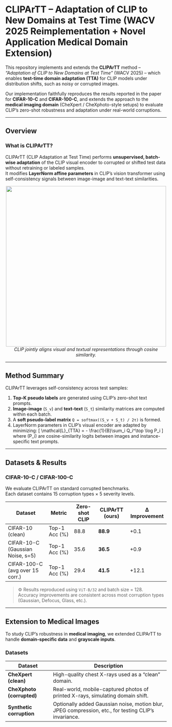 # CLIPArTT – Adaptation of CLIP to New Domains at Test Time (WACV 2025 Reimplementation + Novel Application Medical Domain Extension)

This repository implements and extends the **CLIPArTT** method – *“Adaptation of CLIP to New Domains at Test Time”* (WACV 2025) – which enables **test-time domain adaptation (TTA)** for CLIP models under distribution shifts, such as noisy or corrupted images.  

Our implementation faithfully reproduces the results reported in the paper for **CIFAR-10-C** and **CIFAR-100-C**, and extends the approach to the **medical imaging domain** (CheXpert / CheXphoto-style setups) to evaluate CLIP’s zero-shot robustness and adaptation under real-world corruptions.

---

##  Overview

###  What is CLIPArTT?
CLIPArTT (CLIP Adaptation at Test Time) performs **unsupervised, batch-wise adaptation** of the CLIP visual encoder to corrupted or shifted test data without retraining or labeled samples.  
It modifies **LayerNorm affine parameters** in CLIP’s vision transformer using self-consistency signals between image-image and text-text similarities.

<p align="center">
  <img src="https://raw.githubusercontent.com/openai/CLIP/main/CLIP.png" width="500"><br>
  <em>CLIP jointly aligns visual and textual representations through cosine similarity.</em>
</p>

---



##  Method Summary

CLIPArTT leverages self-consistency across test samples:
1. **Top-K pseudo labels** are generated using CLIP’s zero-shot text prompts.
2. **Image-image** (`S_v`) and **text-text** (`S_t`) similarity matrices are computed within each batch.
3. A **soft pseudo-label matrix** `Q = softmax((S_v + S_t) / 2τ)` is formed.
4. LayerNorm parameters in CLIP’s visual encoder are adapted by minimizing:
   \[
   \mathcal{L}_{TTA} = - \frac{1}{B}\sum_i Q_i^\top \log P_i
   \]
   where \(P_i\) are cosine-similarity logits between images and instance-specific text prompts.

---

## Datasets & Results

### **CIFAR-10-C / CIFAR-100-C**
We evaluate CLIPArTT on standard corrupted benchmarks.  
Each dataset contains 15 corruption types × 5 severity levels.

| Dataset | Metric | Zero-shot CLIP | CLIPArTT (ours) | Δ Improvement |
|----------|--------|----------------|------------------|---------------|
| CIFAR-10 (clean) | Top-1 Acc (%) | 88.8 | **88.9** | +0.1 |
| CIFAR-10-C (Gaussian Noise, s=5) | Top-1 Acc (%) | 35.6 | **36.5** | +0.9 |
| CIFAR-100-C (avg over 15 corr.) | Top-1 Acc (%) | 29.4 | **41.5** | +12.1 |

> ⚙️ Results reproduced using `ViT-B/32` and batch size = 128.  
> Accuracy improvements are consistent across most corruption types (Gaussian, Defocus, Glass, etc.).

---

## Extension to Medical Images

To study CLIP’s robustness in **medical imaging**, we extended CLIPArTT to handle **domain-specific data** and **grayscale inputs**.

### Datasets
| Dataset | Description |
|----------|--------------|
| **CheXpert (clean)** | High-quality chest X-rays used as a “clean” domain. |
| **CheXphoto (corrupted)** | Real-world, mobile-captured photos of printed X-rays, simulating domain shift. |
| **Synthetic corruption** | Optionally added Gaussian noise, motion blur, JPEG compression, etc., for testing CLIP’s invariance. |
